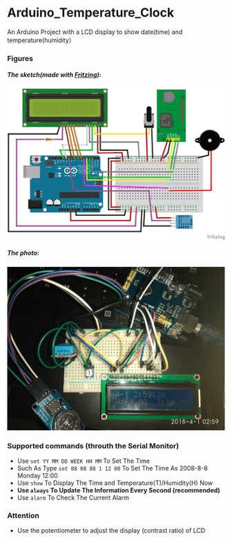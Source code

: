 # Arduino_Temperature_Clock
An Arduino Project with a LCD display to show date(time) and temperature(humidity）

### Figures
##### The sketch(made with [Fritzing](http://fritzing.org/home/)):
![sketch made with Fritzing](https://github.com/rollingstarky/Arduino_Temperature_Clock/blob/master/images/DS1302.png)
##### The photo:
![photo](https://github.com/rollingstarky/Arduino_Temperature_Clock/blob/master/images/DS1302.jpg)

### Supported commands (throuth the Serial Monitor)
* Use ``set YY MM DD WEEK HH MM`` To Set The Time
* Such As Type ``set 08 08 08 1 12 00`` To Set The Time As 2008-8-8 Monday 12:00
* Use ``show`` To Display The Time and Temperature(T)/Humidity(H) Now
* **Use ``always`` To Update The Information Every Second (recommended)**
* Use ``alarm`` To Check The Current Alarm

### Attention
* Use the potentiometer to adjust the display (contrast ratio) of LCD